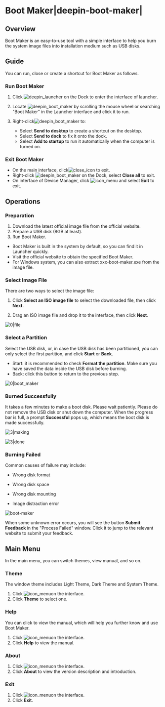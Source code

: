 # Boot Maker|deepin-boot-maker|

## Overview

Boot Maker is an easy-to-use tool with a simple interface to help you burn the system image files into installation medium such as USB disks.



## Guide

You can run, close or create a shortcut for Boot Maker as follows.

### Run Boot Maker

1. Click ![deepin_launcher](../common/deepin_launcher.svg) on the Dock to enter the interface of launcher.

2. Locate ![deepin_boot_maker](../common/deepin_boot_maker.svg) by scrolling the mouse wheel or searching "Boot Maker" in the Launcher interface and click it to run. 

3. Right-click![deepin_boot_maker](../common/deepin_boot_maker.svg) to:

   - Select **Send to desktop** to create a shortcut on the desktop.
   - Select  **Send to dock** to fix it onto the dock.
   - Select **Add to startup** to run it automatically when the computer is turned on.

###  Exit Boot Maker

- On the main interface, click![close_icon](../common/close.svg) to exit.
- Right-click ![deepin_boot_maker](../common/deepin_boot_maker.svg)  on the Dock, select **Close all** to exit.
- On interface of Device Manager, click ![icon_menu](../common/icon_menu.svg)  and select **Exit** to exit.


## Operations

### Preparation

1. Download the latest official image file from the official website.
2. Prepare a USB disk (8GB at least).
3. Run Boot Maker.
 - Boot Maker is built in the system by default, so you can find it in Launcher quickly.
 - Visit the official website to obtain the specified Boot Maker.
 - For Windows system, you can also extract xxx-boot-maker.exe from the image file.

### Select Image File

There are two ways to select the image file:

1. Click **Select an ISO image file** to select the downloaded file, then click **Next**.

2. Drag an ISO image file and drop it to the interface, then click **Next**.



![0|file](fig/selectfile.png)

### Select a Partition

Select the USB disk, or, in case the USB disk has been partitioned, you can only select the first partition, and click **Start** or **Back**.

   - Start: it is recommended to check **Format the partition**. Make sure you have saved the data inside the USB disk before burning.
   - Back: click this button to return to the previous step.

![0|boot_maker](fig/select_disk.png)


### Burned Successfully

It takes a few minutes to make a boot disk. Please wait patiently. Please do not remove the USB disk or shut down the computer. When the progress bar is full, a prompt **Successful** pops up, which means the boot disk is made successfully.  

![3|making](fig/making.png)

![3|done](fig/success.png)

### Burning Failed

Common causes of failure may include:

- Wrong disk format

- Wrong disk space 

- Wrong disk mounting

- Image distraction error

![boot-maker](fig/failed.png)



When some unknown error occurs, you will see the button **Submit Feedback** in the "Process Failed" window. Click it  to jump to the relevant website to submit your feedback. 





## Main Menu

In the main menu, you can switch themes, view manual, and so on.

### Theme

The window theme includes Light Theme, Dark Theme and System Theme.

1. Click ![icon_menu](../common/icon_menu.svg)on the interface.
2. Click  **Theme** to select one.

### Help

You can click to view the manual, which will help you further know and use Boot Maker.

1. Click ![icon_menu](../common/icon_menu.svg)on the interface.
2. Click **Help** to view the manual.

### About

1. Click ![icon_menu](../common/icon_menu.svg)on the interface.
2. Click **About** to view the version description and introduction.

### Exit

1. Click ![icon_menu](../common/icon_menu.svg)on the interface.
2. Click **Exit**.
